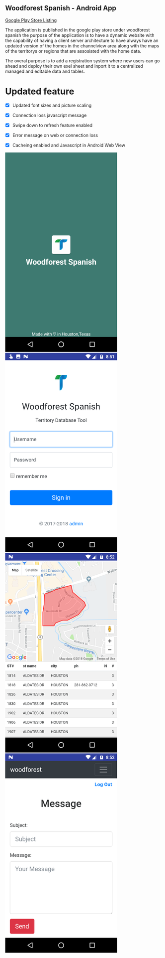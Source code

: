 ## Woodforest Spanish - Android App 

[Google Play Store Listing ](https://play.google.com/store/apps/details?id=com.twinrat.woodforest)

The application is published in the google play store under woodforest spanish the purpose of the application is to have a dynamic website with the capability of having a client server architecture to have always have an updated version of the homes in the channelview area along with the maps of the territorys or regions that are assosiated with the home data. 

The overal purpose is to add a registration system where new users can go ahead and deploy their own exel sheet and inport it to a centralized managed and editable data and tables.

# Updated feature

- [x] Updated font sizes and picture scaling 
- [x] Connection loss javascript message 
- [x] Swipe down to refresh feature enabled 
- [x] Error message on web or connection loss 
- [x] Cacheing enabled and Javascript in Android Web View


![alt text](https://github.com/filehippo/Woodforestapp/blob/master/1.png)
![alt text](https://github.com/filehippo/Woodforestapp/blob/master/2.png)
![alt text](https://github.com/filehippo/Woodforestapp/blob/master/3.png)
![alt text](https://github.com/filehippo/Woodforestapp/blob/master/4.png)





